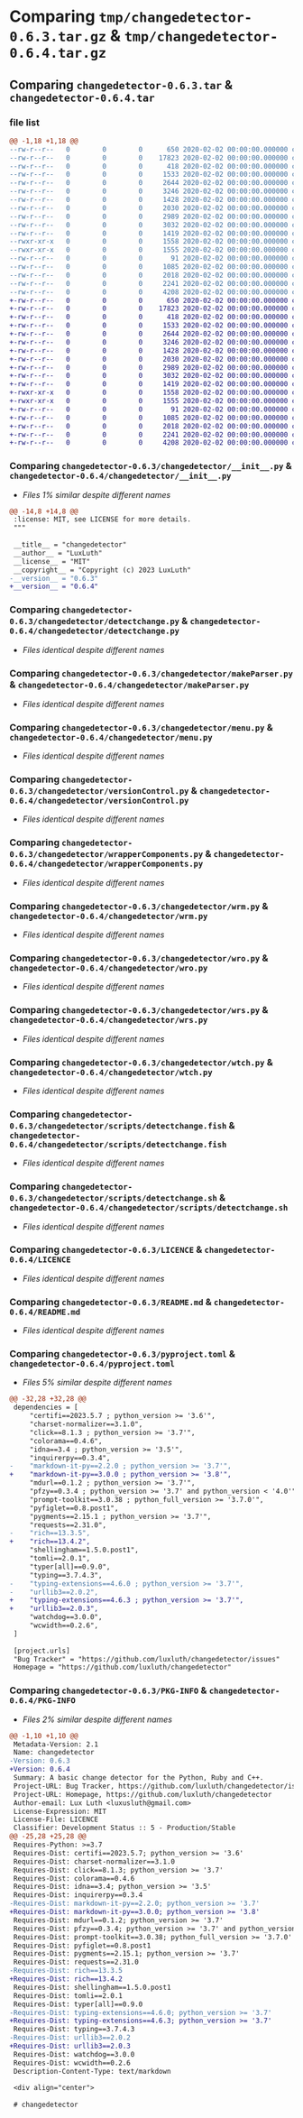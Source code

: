 # Comparing `tmp/changedetector-0.6.3.tar.gz` & `tmp/changedetector-0.6.4.tar.gz`

## Comparing `changedetector-0.6.3.tar` & `changedetector-0.6.4.tar`

### file list

```diff
@@ -1,18 +1,18 @@
--rw-r--r--   0        0        0      650 2020-02-02 00:00:00.000000 changedetector-0.6.3/changedetector/__init__.py
--rw-r--r--   0        0        0    17823 2020-02-02 00:00:00.000000 changedetector-0.6.3/changedetector/detectchange.py
--rw-r--r--   0        0        0      418 2020-02-02 00:00:00.000000 changedetector-0.6.3/changedetector/gobals_variables.py
--rw-r--r--   0        0        0     1533 2020-02-02 00:00:00.000000 changedetector-0.6.3/changedetector/makeParser.py
--rw-r--r--   0        0        0     2644 2020-02-02 00:00:00.000000 changedetector-0.6.3/changedetector/menu.py
--rw-r--r--   0        0        0     3246 2020-02-02 00:00:00.000000 changedetector-0.6.3/changedetector/versionControl.py
--rw-r--r--   0        0        0     1428 2020-02-02 00:00:00.000000 changedetector-0.6.3/changedetector/wrapperComponents.py
--rw-r--r--   0        0        0     2030 2020-02-02 00:00:00.000000 changedetector-0.6.3/changedetector/wrm.py
--rw-r--r--   0        0        0     2989 2020-02-02 00:00:00.000000 changedetector-0.6.3/changedetector/wro.py
--rw-r--r--   0        0        0     3032 2020-02-02 00:00:00.000000 changedetector-0.6.3/changedetector/wrs.py
--rw-r--r--   0        0        0     1419 2020-02-02 00:00:00.000000 changedetector-0.6.3/changedetector/wtch.py
--rwxr-xr-x   0        0        0     1558 2020-02-02 00:00:00.000000 changedetector-0.6.3/changedetector/scripts/detectchange.fish
--rwxr-xr-x   0        0        0     1555 2020-02-02 00:00:00.000000 changedetector-0.6.3/changedetector/scripts/detectchange.sh
--rw-r--r--   0        0        0       91 2020-02-02 00:00:00.000000 changedetector-0.6.3/.gitignore
--rw-r--r--   0        0        0     1085 2020-02-02 00:00:00.000000 changedetector-0.6.3/LICENCE
--rw-r--r--   0        0        0     2018 2020-02-02 00:00:00.000000 changedetector-0.6.3/README.md
--rw-r--r--   0        0        0     2241 2020-02-02 00:00:00.000000 changedetector-0.6.3/pyproject.toml
--rw-r--r--   0        0        0     4208 2020-02-02 00:00:00.000000 changedetector-0.6.3/PKG-INFO
+-rw-r--r--   0        0        0      650 2020-02-02 00:00:00.000000 changedetector-0.6.4/changedetector/__init__.py
+-rw-r--r--   0        0        0    17823 2020-02-02 00:00:00.000000 changedetector-0.6.4/changedetector/detectchange.py
+-rw-r--r--   0        0        0      418 2020-02-02 00:00:00.000000 changedetector-0.6.4/changedetector/gobals_variables.py
+-rw-r--r--   0        0        0     1533 2020-02-02 00:00:00.000000 changedetector-0.6.4/changedetector/makeParser.py
+-rw-r--r--   0        0        0     2644 2020-02-02 00:00:00.000000 changedetector-0.6.4/changedetector/menu.py
+-rw-r--r--   0        0        0     3246 2020-02-02 00:00:00.000000 changedetector-0.6.4/changedetector/versionControl.py
+-rw-r--r--   0        0        0     1428 2020-02-02 00:00:00.000000 changedetector-0.6.4/changedetector/wrapperComponents.py
+-rw-r--r--   0        0        0     2030 2020-02-02 00:00:00.000000 changedetector-0.6.4/changedetector/wrm.py
+-rw-r--r--   0        0        0     2989 2020-02-02 00:00:00.000000 changedetector-0.6.4/changedetector/wro.py
+-rw-r--r--   0        0        0     3032 2020-02-02 00:00:00.000000 changedetector-0.6.4/changedetector/wrs.py
+-rw-r--r--   0        0        0     1419 2020-02-02 00:00:00.000000 changedetector-0.6.4/changedetector/wtch.py
+-rwxr-xr-x   0        0        0     1558 2020-02-02 00:00:00.000000 changedetector-0.6.4/changedetector/scripts/detectchange.fish
+-rwxr-xr-x   0        0        0     1555 2020-02-02 00:00:00.000000 changedetector-0.6.4/changedetector/scripts/detectchange.sh
+-rw-r--r--   0        0        0       91 2020-02-02 00:00:00.000000 changedetector-0.6.4/.gitignore
+-rw-r--r--   0        0        0     1085 2020-02-02 00:00:00.000000 changedetector-0.6.4/LICENCE
+-rw-r--r--   0        0        0     2018 2020-02-02 00:00:00.000000 changedetector-0.6.4/README.md
+-rw-r--r--   0        0        0     2241 2020-02-02 00:00:00.000000 changedetector-0.6.4/pyproject.toml
+-rw-r--r--   0        0        0     4208 2020-02-02 00:00:00.000000 changedetector-0.6.4/PKG-INFO
```

### Comparing `changedetector-0.6.3/changedetector/__init__.py` & `changedetector-0.6.4/changedetector/__init__.py`

 * *Files 1% similar despite different names*

```diff
@@ -14,8 +14,8 @@
 :license: MIT, see LICENSE for more details.
 """
 
 __title__ = "changedetector"
 __author__ = "LuxLuth"
 __license__ = "MIT"
 __copyright__ = "Copyright (c) 2023 LuxLuth"
-__version__ = "0.6.3"
+__version__ = "0.6.4"
```

### Comparing `changedetector-0.6.3/changedetector/detectchange.py` & `changedetector-0.6.4/changedetector/detectchange.py`

 * *Files identical despite different names*

### Comparing `changedetector-0.6.3/changedetector/makeParser.py` & `changedetector-0.6.4/changedetector/makeParser.py`

 * *Files identical despite different names*

### Comparing `changedetector-0.6.3/changedetector/menu.py` & `changedetector-0.6.4/changedetector/menu.py`

 * *Files identical despite different names*

### Comparing `changedetector-0.6.3/changedetector/versionControl.py` & `changedetector-0.6.4/changedetector/versionControl.py`

 * *Files identical despite different names*

### Comparing `changedetector-0.6.3/changedetector/wrapperComponents.py` & `changedetector-0.6.4/changedetector/wrapperComponents.py`

 * *Files identical despite different names*

### Comparing `changedetector-0.6.3/changedetector/wrm.py` & `changedetector-0.6.4/changedetector/wrm.py`

 * *Files identical despite different names*

### Comparing `changedetector-0.6.3/changedetector/wro.py` & `changedetector-0.6.4/changedetector/wro.py`

 * *Files identical despite different names*

### Comparing `changedetector-0.6.3/changedetector/wrs.py` & `changedetector-0.6.4/changedetector/wrs.py`

 * *Files identical despite different names*

### Comparing `changedetector-0.6.3/changedetector/wtch.py` & `changedetector-0.6.4/changedetector/wtch.py`

 * *Files identical despite different names*

### Comparing `changedetector-0.6.3/changedetector/scripts/detectchange.fish` & `changedetector-0.6.4/changedetector/scripts/detectchange.fish`

 * *Files identical despite different names*

### Comparing `changedetector-0.6.3/changedetector/scripts/detectchange.sh` & `changedetector-0.6.4/changedetector/scripts/detectchange.sh`

 * *Files identical despite different names*

### Comparing `changedetector-0.6.3/LICENCE` & `changedetector-0.6.4/LICENCE`

 * *Files identical despite different names*

### Comparing `changedetector-0.6.3/README.md` & `changedetector-0.6.4/README.md`

 * *Files identical despite different names*

### Comparing `changedetector-0.6.3/pyproject.toml` & `changedetector-0.6.4/pyproject.toml`

 * *Files 5% similar despite different names*

```diff
@@ -32,28 +32,28 @@
 dependencies = [
     "certifi==2023.5.7 ; python_version >= '3.6'",
     "charset-normalizer==3.1.0",
     "click==8.1.3 ; python_version >= '3.7'",
     "colorama==0.4.6",
     "idna==3.4 ; python_version >= '3.5'",
     "inquirerpy==0.3.4",
-    "markdown-it-py==2.2.0 ; python_version >= '3.7'",
+    "markdown-it-py==3.0.0 ; python_version >= '3.8'",
     "mdurl==0.1.2 ; python_version >= '3.7'",
     "pfzy==0.3.4 ; python_version >= '3.7' and python_version < '4.0'",
     "prompt-toolkit==3.0.38 ; python_full_version >= '3.7.0'",
     "pyfiglet==0.8.post1",
     "pygments==2.15.1 ; python_version >= '3.7'",
     "requests==2.31.0",
-    "rich==13.3.5",
+    "rich==13.4.2",
     "shellingham==1.5.0.post1",
     "tomli==2.0.1",
     "typer[all]==0.9.0",
     "typing==3.7.4.3",
-    "typing-extensions==4.6.0 ; python_version >= '3.7'",
-    "urllib3==2.0.2",
+    "typing-extensions==4.6.3 ; python_version >= '3.7'",
+    "urllib3==2.0.3",
     "watchdog==3.0.0",
     "wcwidth==0.2.6",
 ]
 
 [project.urls]
 "Bug Tracker" = "https://github.com/luxluth/changedetector/issues"
 Homepage = "https://github.com/luxluth/changedetector"
```

### Comparing `changedetector-0.6.3/PKG-INFO` & `changedetector-0.6.4/PKG-INFO`

 * *Files 2% similar despite different names*

```diff
@@ -1,10 +1,10 @@
 Metadata-Version: 2.1
 Name: changedetector
-Version: 0.6.3
+Version: 0.6.4
 Summary: A basic change detector for the Python, Ruby and C++.
 Project-URL: Bug Tracker, https://github.com/luxluth/changedetector/issues
 Project-URL: Homepage, https://github.com/luxluth/changedetector
 Author-email: Lux Luth <luxusluth@gmail.com>
 License-Expression: MIT
 License-File: LICENCE
 Classifier: Development Status :: 5 - Production/Stable
@@ -25,28 +25,28 @@
 Requires-Python: >=3.7
 Requires-Dist: certifi==2023.5.7; python_version >= '3.6'
 Requires-Dist: charset-normalizer==3.1.0
 Requires-Dist: click==8.1.3; python_version >= '3.7'
 Requires-Dist: colorama==0.4.6
 Requires-Dist: idna==3.4; python_version >= '3.5'
 Requires-Dist: inquirerpy==0.3.4
-Requires-Dist: markdown-it-py==2.2.0; python_version >= '3.7'
+Requires-Dist: markdown-it-py==3.0.0; python_version >= '3.8'
 Requires-Dist: mdurl==0.1.2; python_version >= '3.7'
 Requires-Dist: pfzy==0.3.4; python_version >= '3.7' and python_version < '4.0'
 Requires-Dist: prompt-toolkit==3.0.38; python_full_version >= '3.7.0'
 Requires-Dist: pyfiglet==0.8.post1
 Requires-Dist: pygments==2.15.1; python_version >= '3.7'
 Requires-Dist: requests==2.31.0
-Requires-Dist: rich==13.3.5
+Requires-Dist: rich==13.4.2
 Requires-Dist: shellingham==1.5.0.post1
 Requires-Dist: tomli==2.0.1
 Requires-Dist: typer[all]==0.9.0
-Requires-Dist: typing-extensions==4.6.0; python_version >= '3.7'
+Requires-Dist: typing-extensions==4.6.3; python_version >= '3.7'
 Requires-Dist: typing==3.7.4.3
-Requires-Dist: urllib3==2.0.2
+Requires-Dist: urllib3==2.0.3
 Requires-Dist: watchdog==3.0.0
 Requires-Dist: wcwidth==0.2.6
 Description-Content-Type: text/markdown
 
 <div align="center">
 
 # changedetector
```

